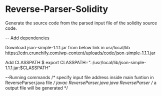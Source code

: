 # Reverse-Parser-Solidity
Generate the source code from the parsed input file of the solidity source code.

-- Add dependencies

Download json-simple-1.1.1.jar from below link in usr/local/lib
https://cdn.crunchify.com/wp-content/uploads/code/json-simple-1.1.1.jar

Add CLASSPATH
$ export CLASSPATH=".:/usr/local/lib/json-simple-1.1.1.jar:$CLASSPATH"

--Running commands
 /* specify input file address inside main funtion in ReverseParser.java file */
javac ReverseParser.java 
java ReverseParser
/* a output file will be generated */
